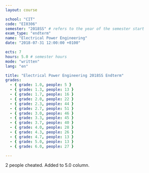 ```yaml
---
layout: course

school: "CIT"
code: "EI0306"
semester: "2018SS" # refers to the year of the semester start
exam_type: "endterm"
name: "Electrical Power Engineering"
date: "2018-07-31 12:00:00 +0100"

ects: 7
hours: 5.0 # semester hours
mode: "written"
lang: "en"

title: "Electrical Power Engineering 2018SS Endterm"
grades:
  - { grade: 1.0, people: 5 }
  - { grade: 1.3, people: 13 }
  - { grade: 1.7, people: 16 }
  - { grade: 2.0, people: 22 }
  - { grade: 2.3, people: 44 }
  - { grade: 2.7, people: 51 }
  - { grade: 3.0, people: 46 }
  - { grade: 3.3, people: 45 }
  - { grade: 3.7, people: 40 }
  - { grade: 4.0, people: 28 }
  - { grade: 4.3, people: 26 }
  - { grade: 4.7, people: 13 }
  - { grade: 5.0, people: 13 }
  - { grade: 6.0, people: 27 }

---
```


2 people cheated. Added to 5.0 column. 
